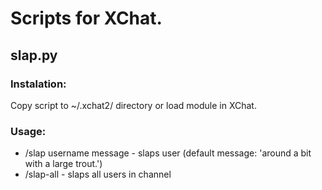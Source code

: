 # Scripts for XChat.

## slap.py

### Instalation:
Copy script to ~/.xchat2/ directory or load module in XChat.

### Usage:
* /slap username message - slaps user (default message: 'around a bit with a large trout.')
* /slap-all - slaps all users in channel